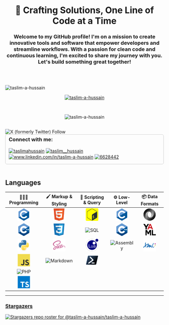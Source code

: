 <h1 align="center">🚀 Crafting Solutions, One Line of Code at a Time</h1>
<h3 align="center">Welcome to my GitHub profile! I'm on a mission to create innovative tools and software that empower developers and streamline workflows. With a passion for clean code and continuous learning, I'm excited to share my journey with you. Let's build something great together!</h3>

<br /><br />

<p align="left"> <img src="https://komarev.com/ghpvc/?username=taslim-a-hussain&label=Profile%20views&color=0e75b6&style=flat" alt="taslim-a-hussain" /> </p>

<div style="width: 100%;">
<p align="center"> <a href="https://github.com/ryo-ma/github-profile-trophy"><img src="https://github-profile-trophy.vercel.app/?username=taslim-a-hussain&theme=onedark" alt="taslim-a-hussain" /></a> </p>
</div>

<br />

<!-- <div align="center">
  <img src="https://github-readme-stats.vercel.app/api?username=taslim-a-hussain&hide_title=false&hide_rank=false&show_icons=true&include_all_commits=true&count_private=true&disable_animations=false&theme=dracula&locale=en&hide_border=false&order=1" height="150" alt="stats graph"  />
</div> -->
<p align="center"><img src="https://github-readme-streak-stats.herokuapp.com/?user=taslim-a-hussain&theme=onedark" alt="taslim-a-hussain" /></p>

##

<div style="cursor: pointer;">
<img alt="X (formerly Twitter) Follow" src="https://img.shields.io/twitter/follow/Taslim__Hussain?style=social&label=Follow%3A%20Taslim__Hussain">
</div>

<div style="border: 1px solid #ccc; padding: 10px; border-radius: 5px; padding: 0 10px;">
<h3 style="margin-top: 5px;">Connect with me:</h3>
<p align="left">
<a href="https://dev.to/taslimahussain" target="blank"><img align="center" src="https://raw.githubusercontent.com/rahuldkjain/github-profile-readme-generator/master/src/images/icons/Social/devto.svg" alt="taslimahussain" height="30" width="40" /></a>
<a href="https://twitter.com/taslim__hussain" target="blank"><img align="center" src="https://raw.githubusercontent.com/rahuldkjain/github-profile-readme-generator/master/src/images/icons/Social/twitter.svg" alt="taslim__hussain" height="30" width="40" /></a>
<a href="https://www.linkedin.com/in/taslim-a-hussain" target="blank"><img align="center" src="https://raw.githubusercontent.com/rahuldkjain/github-profile-readme-generator/master/src/images/icons/Social/linked-in-alt.svg" alt="www.linkedin.com/in/taslim-a-hussain" height="30" width="40" /></a>
<a href="https://stackoverflow.com/users/6628442" target="blank"><img align="center" src="https://raw.githubusercontent.com/rahuldkjain/github-profile-readme-generator/master/src/images/icons/Social/stack-overflow.svg" alt="6628442" height="30" width="40" /></a>
</p>
</div>


<br />
 
 ## Languages
| 👨🏽‍💻 Programming | 🖌️ Markup & Styling | 📜 Scripting & Query | ⚙️ Low-Level | 📦 Data Formats | 
| :------------: | :-----------------: | :-----------------: | :--------------: | :-----------: | 
| <img width="40" src="https://raw.githubusercontent.com/devicons/devicon/master/icons/c/c-original.svg" alt="C" title="C"> | <img width="40" src="https://raw.githubusercontent.com/devicons/devicon/master/icons/html5/html5-original.svg" alt="HTML" title="HTML"> | <img width="40" src="./assets/bash.png" alt="Bash" title="Bash"> | <img width="40" src="https://raw.githubusercontent.com/devicons/devicon/master/icons/c/c-original.svg" alt="C" title="C"> | <img width="40" src="https://raw.githubusercontent.com/devicons/devicon/master/icons/json/json-original.svg" alt="JSON" title="JSON"> |
| <img width="40" src="https://raw.githubusercontent.com/devicons/devicon/master/icons/cplusplus/cplusplus-original.svg" alt="C++" title="C++"> | <img width="40" src="https://raw.githubusercontent.com/devicons/devicon/master/icons/css3/css3-original.svg" alt="CSS" title="CSS"> | <img width="40" src="https://cdn-icons-png.freepik.com/512/4492/4492311.png" alt="SQL" title="SQL"> | <img width="40" src="https://raw.githubusercontent.com/devicons/devicon/master/icons/cplusplus/cplusplus-original.svg" alt="C++" title="C++"> | <img width="40" src="https://raw.githubusercontent.com/devicons/devicon/master/icons/yaml/yaml-original.svg" alt="YAML" title="YAML"> |
| <img width="40" src="https://raw.githubusercontent.com/devicons/devicon/master/icons/python/python-original.svg" alt="Python" title="Python"> | <img width="40" src="https://raw.githubusercontent.com/devicons/devicon/master/icons/sass/sass-original.svg" alt="Sass" title="Sass"> | <img width="40" src="https://raw.githubusercontent.com/devicons/devicon/master/icons/lua/lua-original.svg" alt="Lua" title="Lua"> | <img width="40" src="https://static-00.iconduck.com/assets.00/assembly-icon-1024x1024-lc5e1bk1.png" alt="Assembly" title="Assembly"> | <img width="40" src="https://raw.githubusercontent.com/devicons/devicon/master/icons/xml/xml-original.svg" alt="XML" title="XML"> |
| <img width="40" src="https://raw.githubusercontent.com/devicons/devicon/master/icons/javascript/javascript-original.svg" alt="JavaScript" title="JavaScript"> | <img width="40" src="https://cdn.icon-icons.com/icons2/2699/PNG/512/markdown_here_logo_icon_169967.png" alt="Markdown" title="Markdown"> | <img width="40" src="https://raw.githubusercontent.com/devicons/devicon/master/icons/powershell/powershell-original.svg" alt="PowerShell" title="PowerShell"> |  |  |
| <img width="40" src="https://banner2.cleanpng.com/20201211/qja/transparent-web-development-icon-php-programming-language-icon-5fd3da4691fd35.262333681607719494598.jpg" alt="PHP" title="PHP"> |  |  |  |  |
| <img width="40" src="https://raw.githubusercontent.com/devicons/devicon/master/icons/typescript/typescript-original.svg" alt="TypeScript" title="TypeScript"> |  |  |  |  |



<hr />


<!-- <p><img align="right" src="https://github-readme-streak-stats.herokuapp.com/?user=taslim-a-hussain&theme=onedark" alt="taslim-a-hussain" /></p> -->

### [Stargazers](https://github.com/taslim-a-hussain/taslim-a-hussain/stargazers)
[![Stargazers repo roster for @taslim-a-hussain/taslim-a-hussain](https://reporoster.com/stars/dark/notext/taslim-a-hussain/taslim-a-hussain)](https://github.com/taslim-a-hussain/taslim-a-hussain/stargazers)

<!-- <p align="center"><a href="https://ko-fi.com/taslimhussain"> <img align="left" src="https://cdn.ko-fi.com/cdn/kofi3.png?v=3" height="50" width="210" alt="taslimhussain" /></a></p> -->
